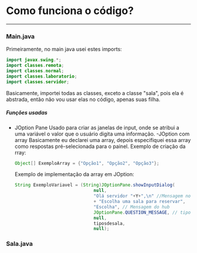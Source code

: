 # Como funciona o código?
---
### Main.java
Primeiramente, no main java usei estes imports:
``` java
import javax.swing.*;
import classes.remota;
import classes.normal;
import classes.laboratorio;
import classes.servidor;
```
Basicamente, importei todas as classes, exceto a classe "sala", pois ela é
abstrada, então não vou usar elas no código, apenas suas filha.
##### Funções usadas
- JOption Pane
  Usado para criar as janelas de input, onde se atribui a uma variável o valor
  que o usuário digita uma informação.
-JOption com array
  Basicamente eu declarei uma array, depois especifiquei essa array como respostas 
  pré-selecionada para o painel.
  Exemplo de criação da rray:
  ``` java
  Object[] ExemploArray = {"Opção1", "Opção2", "Opção3"};
  ```
  Exemplo de implementação da array em JOption:
  ```java
  String ExemploVariavel = (String)JOptionPane.showInputDialog(
			                    null, 
			                    "Olá servidor "+Y+",\n" //Mensagem no painel
			                    + "Escolha uma sala para reservar", 
			                    "Escolha", // Mensagem do hub
			                    JOptionPane.QUESTION_MESSAGE, // tipo de painel
			                    null,
			                    tiposdesala,
			                    null);
  ```

### Sala.java
